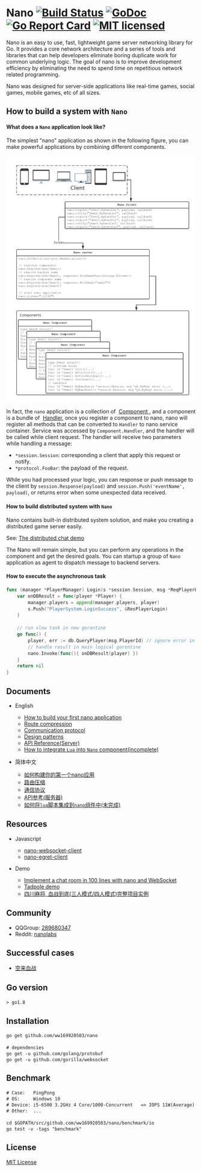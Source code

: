 # Nano [![Build Status][1]][2] [![GoDoc][3]][4] [![Go Report Card][5]][6] [![MIT licensed][7]][8] 

[1]: https://travis-ci.org/ww169920503/nano.svg?branch=master
[2]: https://travis-ci.org/ww169920503/nano
[3]: https://godoc.org/github.com/ww169920503/nano?status.svg
[4]: https://godoc.org/github.com/ww169920503/nano
[5]: https://goreportcard.com/badge/github.com/ww169920503/nano
[6]: https://goreportcard.com/report/github.com/ww169920503/nano
[7]: https://img.shields.io/badge/license-MIT-blue.svg
[8]: LICENSE

Nano is an easy to use, fast, lightweight game server networking library for Go.
It provides a core network architecture and a series of tools and libraries that
can help developers eliminate boring duplicate work for common underlying logic.
The goal of nano is to improve development efficiency by eliminating the need to
spend time on repetitious network related programming.

Nano was designed for server-side applications like real-time games, social games,
mobile games, etc of all sizes.

## How to build a system with `Nano`

#### What does a `Nano` application look like?

The simplest "nano" application as shown in the following figure, you can make powerful applications by combining different components.

![Application](media/application.png)

In fact, the `nano` application is a collection of  [Component ](./docs/get_started.md#component) , and a component is a bundle of  [Handler](./docs/get_started.md#handler), once you register a component to nano, nano will register all methods that can be converted to `Handler` to nano service container. Service was accessed by `Component.Handler`, and the handler will be called while client request. The handler will receive two parameters while handling a message:
  - `*session.Session`: corresponding a client that apply this request or notify.
  - `*protocol.FooBar`: the payload of the request.

While you had processed your logic, you can response or push message to the client by `session.Response(payload)` and `session.Push('eventName', payload)`, or returns error when some unexpected data received.

#### How to build distributed system with `Nano`

Nano contains built-in distributed system solution, and make you creating a distributed game server easily.

See: [The distributed chat demo](https://github.com/ww169920503/nano/tree/master/examples/cluster)

The Nano will remain simple, but you can perform any operations in the component and get the desired goals. You can startup a group of `Nano` application as agent to dispatch message to backend servers.

#### How to execute the asynchronous task

```go
func (manager *PlayerManager) Login(s *session.Session, msg *ReqPlayerLogin) error {
    var onDBResult = func(player *Player) {
        manager.players = append(manager.players, player)
        s.Push("PlayerSystem.LoginSuccess", &ResPlayerLogin)
    }
    
    // run slow task in new gorontine
    go func() {
        player, err := db.QueryPlayer(msg.PlayerId) // ignore error in demo
        // handle result in main logical gorontine
        nano.Invoke(func(){ onDBResult(player) })
    }
    return nil
}
```

## Documents

- English
    + [How to build your first nano application](./docs/get_started.md)
    + [Route compression](./docs/route_compression.md)
    + [Communication protocol](./docs/communication_protocol.md)
    + [Design patterns](./docs/design_patterns.md)
    + [API Reference(Server)](https://godoc.org/github.com/lonnng/nano)
    + [How to integrate `Lua` into `Nano` component(incomplete)](.)

- 简体中文
    + [如何构建你的第一个nano应用](./docs/get_started_zh_CN.md)
    + [路由压缩](./docs/route_compression_zh_CN.md)
    + [通信协议](./docs/communication_protocol_zh_CN.md)
    + [API参考(服务器)](https://godoc.org/github.com/lonnng/nano)
    + [如何将`lua`脚本集成到`nano`组件中(未完成)](.)

## Resources

- Javascript
  + [nano-websocket-client](https://github.com/lonnng/nano-websocket-client)
  + [nano-egret-client](https://github.com/lonnng/nano-egret-client)

- Demo
  + [Implement a chat room in 100 lines with nano and WebSocket](./examples/demo/chat)
  + [Tadpole demo](./examples/demo/tadpole)
  + [四川麻将, 血战到底(三人模式/四人模式)完整项目实例](https://github.com/lonnng/nanoserver)

## Community

- QQGroup: [289680347](https://jq.qq.com/?_wv=1027&k=4EMMaha)
- Reddit: [nanolabs](https://www.reddit.com/r/nanolabs/)

## Successful cases

- [空来血战](https://fir.im/tios)

## Go version

`> go1.8`

## Installation

```shell
go get github.com/ww169920503/nano

# dependencies
go get -u github.com/golang/protobuf
go get -u github.com/gorilla/websocket
```

## Benchmark

```shell
# Case:   PingPong
# OS:     Windows 10
# Device: i5-6500 3.2GHz 4 Core/1000-Concurrent   => IOPS 11W(Average)
# Other:  ...

cd $GOPATH/src/github.com/ww169920503/nano/benchmark/io
go test -v -tags "benchmark"
```

## License

[MIT License](./LICENSE)

